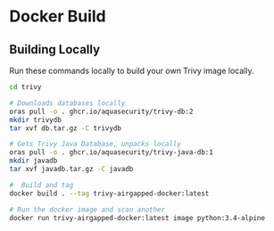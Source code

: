 # Docker Build  


## Building Locally  

Run these commands locally to build your own Trivy image locally.  

``` bash
cd trivy

# Downloads databases locally
oras pull -o . ghcr.io/aquasecurity/trivy-db:2
mkdir trivydb 
tar xvf db.tar.gz -C trivydb

# Gets Trivy Java Database, unpacks locally
oras pull -o . ghcr.io/aquasecurity/trivy-java-db:1
mkdir javadb
tar xvf javadb.tar.gz -C javadb

#  Build and tag
docker build . --tag trivy-airgapped-docker:latest

# Run the docker image and scan another
docker run trivy-airgapped-docker:latest image python:3.4-alpine
```
